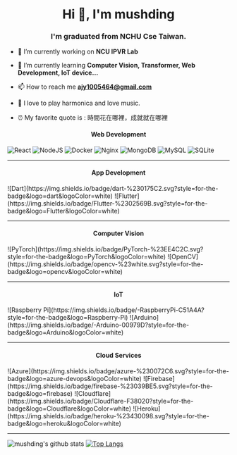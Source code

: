 <h1 align="center">Hi 👋, I'm mushding</h1>
<h3 align="center">I'm graduated from NCHU Cse Taiwan.</h3>

- 🔭 I’m currently working on **NCU IPVR Lab**

- 🌱 I’m currently learning **Computer Vision, Transformer, Web Development, IoT device...**

- 📫 How to reach me **ajy1005464@gmail.com**

- 🎵  I love to play harmonica and love music.

- ⏰  My favorite quote is : 時間花在哪裡，成就就在哪裡

<h4 align="center">Web Development</h4>

![React](https://img.shields.io/badge/react-%2320232a.svg?style=for-the-badge&logo=react&logoColor=%2361DAFB)
![NodeJS](https://img.shields.io/badge/node.js-6DA55F?style=for-the-badge&logo=node.js&logoColor=white)
![Docker](https://img.shields.io/badge/docker-%230db7ed.svg?style=for-the-badge&logo=docker&logoColor=white)
![Nginx](https://img.shields.io/badge/nginx-%23009639.svg?style=for-the-badge&logo=nginx&logoColor=white)
![MongoDB](https://img.shields.io/badge/MongoDB-%234ea94b.svg?style=for-the-badge&logo=mongodb&logoColor=white)
![MySQL](https://img.shields.io/badge/mysql-%2300f.svg?style=for-the-badge&logo=mysql&logoColor=white)
![SQLite](https://img.shields.io/badge/sqlite-%2307405e.svg?style=for-the-badge&logo=sqlite&logoColor=white)

---
<h4 align="center">App Development</h4>
![Dart](https://img.shields.io/badge/dart-%230175C2.svg?style=for-the-badge&logo=dart&logoColor=white)
![Flutter](https://img.shields.io/badge/Flutter-%2302569B.svg?style=for-the-badge&logo=Flutter&logoColor=white)

---
<h4 align="center">Computer Vision</h4>
![PyTorch](https://img.shields.io/badge/PyTorch-%23EE4C2C.svg?style=for-the-badge&logo=PyTorch&logoColor=white)
![OpenCV](https://img.shields.io/badge/opencv-%23white.svg?style=for-the-badge&logo=opencv&logoColor=white)

---
<h4 align="center">IoT</h4>
![Raspberry Pi](https://img.shields.io/badge/-RaspberryPi-C51A4A?style=for-the-badge&logo=Raspberry-Pi)
![Arduino](https://img.shields.io/badge/-Arduino-00979D?style=for-the-badge&logo=Arduino&logoColor=white)

---
<h4 align="center">Cloud Services</h4>
![Azure](https://img.shields.io/badge/azure-%230072C6.svg?style=for-the-badge&logo=azure-devops&logoColor=white)
![Firebase](https://img.shields.io/badge/firebase-%23039BE5.svg?style=for-the-badge&logo=firebase)
![Cloudflare](https://img.shields.io/badge/Cloudflare-F38020?style=for-the-badge&logo=Cloudflare&logoColor=white)
![Heroku](https://img.shields.io/badge/heroku-%23430098.svg?style=for-the-badge&logo=heroku&logoColor=white)

---
![mushding's github stats](https://github-readme-stats.vercel.app/api?username=mushding&show_icons=true&theme=tokyonight)
[![Top Langs](https://github-readme-stats.vercel.app/api/top-langs/?username=mushding&layout=compact&theme=tokyonight)](https://github.com/anuraghazra/github-readme-stats)

